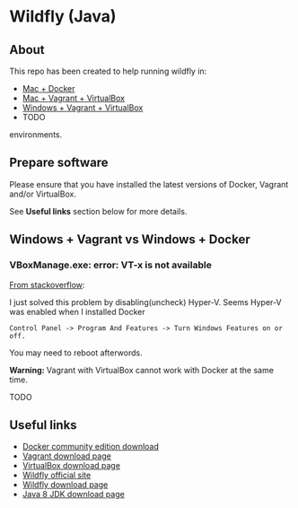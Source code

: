 # Wildfly (Java) #

## About ##

This repo has been created to help running wildfly in:

* [Mac + Docker](mac-and-docker/README.md)
* [Mac + Vagrant + VirtualBox](mac-and-vagrant-and-virtualbox/README.md)
* [Windows + Vagrant + VirtualBox](windows-and-vagrant-and-virtualbox/README.md)
* TODO

environments.

## Prepare software ##

Please ensure that you have installed the latest versions of Docker, Vagrant and/or VirtualBox.

See **Useful links** section below for more details.

## Windows + Vagrant vs Windows + Docker ##

### VBoxManage.exe: error: VT-x is not available ###

[From stackoverflow](https://stackoverflow.com/questions/37955942/vagrant-up-vboxmanage-exe-error-vt-x-is-not-available-verr-vmx-no-vmx-code):

I just solved this problem by disabling(uncheck) Hyper-V. Seems Hyper-V was enabled when I installed Docker

    Control Panel -> Program And Features -> Turn Windows Features on or off.

You may need to reboot afterwords.

**Warning:** Vagrant with VirtualBox cannot work with Docker at the same time.

TODO

## Useful links ##

* [Docker community edition download](https://www.docker.com/community-edition)
* [Vagrant download page](https://www.vagrantup.com/downloads.html)
* [VirtualBox download page](https://www.virtualbox.org/wiki/Downloads)
* [Wildfly official site](http://wildfly.org/)
* [Wildfly download page](http://wildfly.org/downloads/)
* [Java 8 JDK download page](http://www.oracle.com/technetwork/java/javase/downloads/jdk8-downloads-2133151.html)
